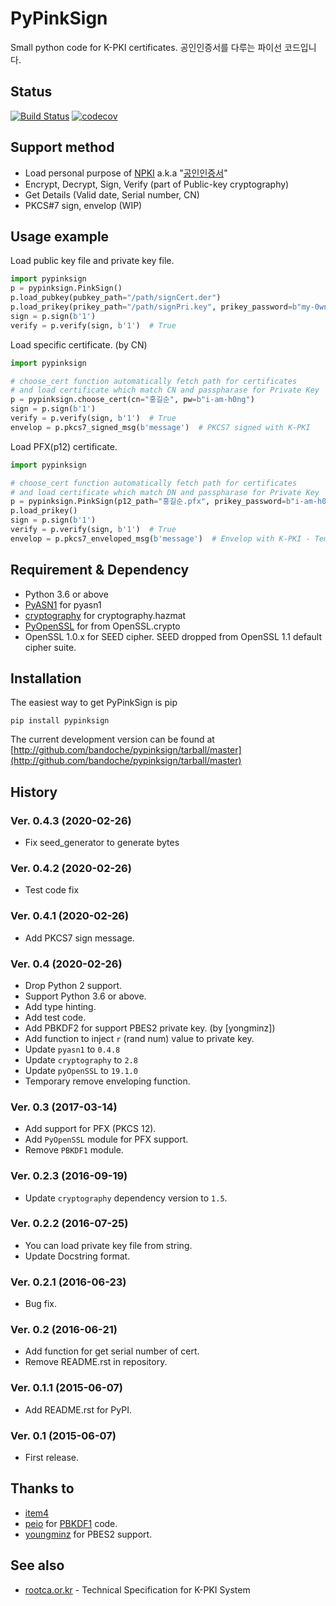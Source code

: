 # PyPinkSign
Small python code for K-PKI certificates. 공인인증서를 다루는 파이선 코드입니다.

## Status
[![Build Status](https://travis-ci.org/bandoche/PyPinkSign.svg)](https://travis-ci.org/bandoche/PyPinkSign) [![codecov](https://codecov.io/gh/bandoche/PyPinkSign/branch/master/graph/badge.svg)](https://codecov.io/gh/bandoche/PyPinkSign)

## Support method
- Load personal purpose of [NPKI](http://www.nsic.go.kr/ndsi/help/pki.do?menuId=MN050503) a.k.a "[공인인증서](http://www.rootca.or.kr/kor/accredited/accredited03_05.jsp)"
- Encrypt, Decrypt, Sign, Verify (part of Public-key cryptography)
- Get Details (Valid date, Serial number, CN)
- PKCS#7 sign, envelop (WIP)

## Usage example

Load public key file and private key file.

```python
import pypinksign
p = pypinksign.PinkSign()
p.load_pubkey(pubkey_path="/path/signCert.der")
p.load_prikey(prikey_path="/path/signPri.key", prikey_password=b"my-0wn-S3cret")
sign = p.sign(b'1') 
verify = p.verify(sign, b'1')  # True
```

Load specific certificate. (by CN)

```python
import pypinksign

# choose_cert function automatically fetch path for certificates
# and load certificate which match CN and passpharase for Private Key
p = pypinksign.choose_cert(cn="홍길순", pw=b"i-am-h0ng")
sign = p.sign(b'1') 
verify = p.verify(sign, b'1')  # True
envelop = p.pkcs7_signed_msg(b'message')  # PKCS7 signed with K-PKI
```

Load PFX(p12) certificate.

```python
import pypinksign

# choose_cert function automatically fetch path for certificates
# and load certificate which match DN and passpharase for Private Key
p = pypinksign.PinkSign(p12_path="홍길순.pfx", prikey_password=b"i-am-h0ng")
p.load_prikey()
sign = p.sign(b'1') 
verify = p.verify(sign, b'1')  # True
envelop = p.pkcs7_enveloped_msg(b'message')  # Envelop with K-PKI - Temporary removed
```


## Requirement & Dependency
- Python 3.6 or above
- [PyASN1](http://pyasn1.sourceforge.net) for pyasn1
- [cryptography](https://cryptography.io/en/latest/) for cryptography.hazmat
- [PyOpenSSL](https://github.com/pyca/pyopenssl) for from OpenSSL.crypto
- OpenSSL 1.0.x for SEED cipher. SEED dropped from OpenSSL 1.1 default cipher suite. 

## Installation

The easiest way to get PyPinkSign is pip

	pip install pypinksign

The current development version can be found at 
[http://github.com/bandoche/pypinksign/tarball/master](http://github.com/bandoche/pypinksign/tarball/master)



## History

### Ver. 0.4.3 (2020-02-26)
- Fix seed_generator to generate bytes 

### Ver. 0.4.2 (2020-02-26)
- Test code fix

### Ver. 0.4.1 (2020-02-26)
- Add PKCS7 sign message.

### Ver. 0.4 (2020-02-26)
- Drop Python 2 support. 
- Support Python 3.6 or above.
- Add type hinting.
- Add test code.
- Add PBKDF2 for support PBES2 private key. (by [yongminz])
- Add function to inject `r` (rand num) value to private key. 
- Update `pyasn1` to `0.4.8`
- Update `cryptography` to `2.8`
- Update `pyOpenSSL` to `19.1.0`
- Temporary remove enveloping function.

### Ver. 0.3 (2017-03-14)
- Add support for PFX (PKCS 12).
- Add `PyOpenSSL` module for PFX support.
- Remove `PBKDF1` module.

### Ver. 0.2.3 (2016-09-19)
- Update `cryptography` dependency version to `1.5`.

### Ver. 0.2.2 (2016-07-25)
- You can load private key file from string.
- Update Docstring format.

### Ver. 0.2.1 (2016-06-23)
- Bug fix.

### Ver. 0.2 (2016-06-21)
- Add function for get serial number of cert.
- Remove README.rst in repository. 

### Ver. 0.1.1 (2015-06-07)
- Add README.rst for PyPI.

### Ver. 0.1 (2015-06-07)
- First release.

## Thanks to
- [item4](https://github.com/item4)
- [peio](https://github.com/peio) for [PBKDF1](https://github.com/peio/PBKDF/) code.
- [youngminz](https://github.com/youngminz) for PBES2 support.

## See also
- [rootca.or.kr](http://rootca.or.kr/kor/standard/standard01A.jsp) - Technical Specification for K-PKI System
